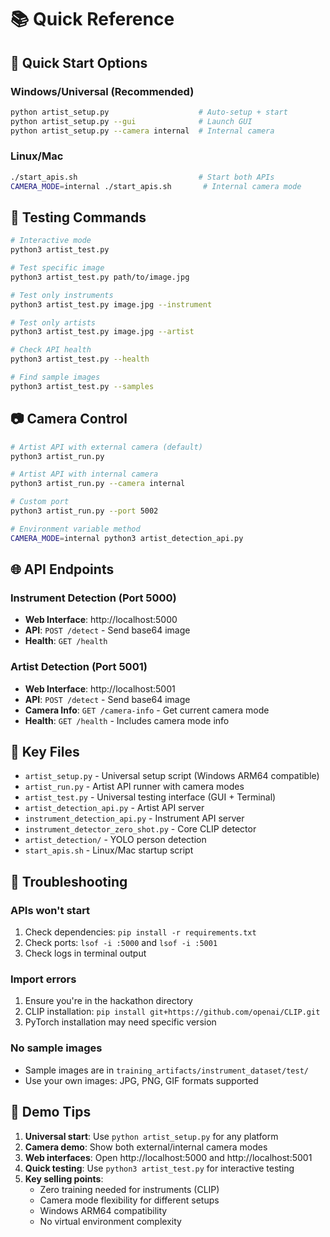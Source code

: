 # 📚 Quick Reference

## 🚀 Quick Start Options

### Windows/Universal (Recommended)
```bash
python artist_setup.py                    # Auto-setup + start
python artist_setup.py --gui              # Launch GUI
python artist_setup.py --camera internal  # Internal camera
```

### Linux/Mac
```bash
./start_apis.sh                           # Start both APIs
CAMERA_MODE=internal ./start_apis.sh       # Internal camera mode
```

## 🧪 Testing Commands
```bash
# Interactive mode
python3 artist_test.py

# Test specific image
python3 artist_test.py path/to/image.jpg

# Test only instruments
python3 artist_test.py image.jpg --instrument

# Test only artists
python3 artist_test.py image.jpg --artist

# Check API health
python3 artist_test.py --health

# Find sample images
python3 artist_test.py --samples
```

## 📷 Camera Control
```bash
# Artist API with external camera (default)
python3 artist_run.py

# Artist API with internal camera
python3 artist_run.py --camera internal

# Custom port
python3 artist_run.py --port 5002

# Environment variable method
CAMERA_MODE=internal python3 artist_detection_api.py
```

## 🌐 API Endpoints

### Instrument Detection (Port 5000)
- **Web Interface**: http://localhost:5000
- **API**: `POST /detect` - Send base64 image
- **Health**: `GET /health`

### Artist Detection (Port 5001)  
- **Web Interface**: http://localhost:5001
- **API**: `POST /detect` - Send base64 image
- **Camera Info**: `GET /camera-info` - Get current camera mode
- **Health**: `GET /health` - Includes camera mode info

## 📁 Key Files
- `artist_setup.py` - Universal setup script (Windows ARM64 compatible)
- `artist_run.py` - Artist API runner with camera modes
- `artist_test.py` - Universal testing interface (GUI + Terminal)
- `artist_detection_api.py` - Artist API server  
- `instrument_detection_api.py` - Instrument API server
- `instrument_detector_zero_shot.py` - Core CLIP detector
- `artist_detection/` - YOLO person detection
- `start_apis.sh` - Linux/Mac startup script

## 🔧 Troubleshooting

### APIs won't start
1. Check dependencies: `pip install -r requirements.txt`
2. Check ports: `lsof -i :5000` and `lsof -i :5001`
3. Check logs in terminal output

### Import errors
1. Ensure you're in the hackathon directory
2. CLIP installation: `pip install git+https://github.com/openai/CLIP.git`
3. PyTorch installation may need specific version

### No sample images
- Sample images are in `training_artifacts/instrument_dataset/test/`
- Use your own images: JPG, PNG, GIF formats supported

## 🎯 Demo Tips
1. **Universal start**: Use `python artist_setup.py` for any platform
2. **Camera demo**: Show both external/internal camera modes
3. **Web interfaces**: Open http://localhost:5000 and http://localhost:5001
4. **Quick testing**: Use `python3 artist_test.py` for interactive testing
5. **Key selling points**:
   - Zero training needed for instruments (CLIP)
   - Camera mode flexibility for different setups
   - Windows ARM64 compatibility
   - No virtual environment complexity

